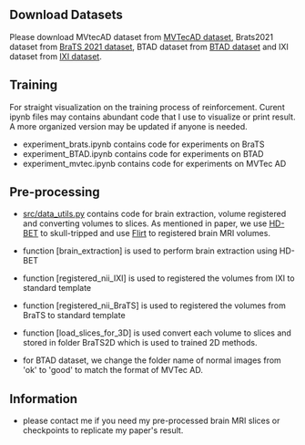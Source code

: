 ## Download Datasets
Please download MVtecAD dataset from [MVTecAD dataset](https://www.mvtec.com/company/research/datasets/mvtec-ad/), Brats2021 dataset from [BraTS 2021 dataset](https://www.kaggle.com/datasets/dschettler8845/brats-2021-task1), BTAD dataset from [BTAD dataset](https://github.com/pankajmishra000/VT-ADL) and IXI dataset from [IXI dataset](https://brain-development.org/ixi-dataset/).

## Training
For straight visualization on the training process of reinforcement. Curent ipynb files may contains abundant code that I use to visualize or print result. A more organized version may be updated if anyone is needed.
- experiment_brats.ipynb contains code for experiments on BraTS
- experiment_BTAD.ipynb contains code for experiments on BTAD
- experiment_mvtec.ipynb contains code for experiments on MVTec AD

## Pre-processing

 - [src/data_utils.py](src/data_utils.py) contains code for brain extraction, volume registered and converting volumes to slices. As mentioned in paper, we use [HD-BET](https://github.com/MIC-DKFZ/HD-BET) to skull-tripped and use [Flirt](https://fsl.fmrib.ox.ac.uk/fsl/fslwiki/FLIRT) to registered brain MRI volumes.

 - function [brain_extraction] is used to perform brain extraction using HD-BET
 - function [registered_nii_IXI] is used to registered the volumes from IXI to standard template
 - function [registered_nii_BraTS] is used to registered the volumes from BraTS to standard template
 - function [load_slices_for_3D] is used convert each volume to slices and stored in folder BraTS2D which is used to trained 2D methods.
 - for BTAD dataset, we change the folder name of normal images from 'ok' to 'good' to match the format of MVTec AD.

## Information
- please contact me if you need my pre-processed brain MRI slices or checkpoints to replicate my paper's result.